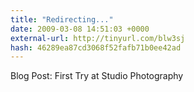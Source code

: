 ```yaml
---
title: "Redirecting..."
date: 2009-03-08 14:51:03 +0000
external-url: http://tinyurl.com/blw3sj
hash: 46289ea87cd3068f52fafb71b0ee42ad
---
```


Blog Post: First Try at Studio Photography 
